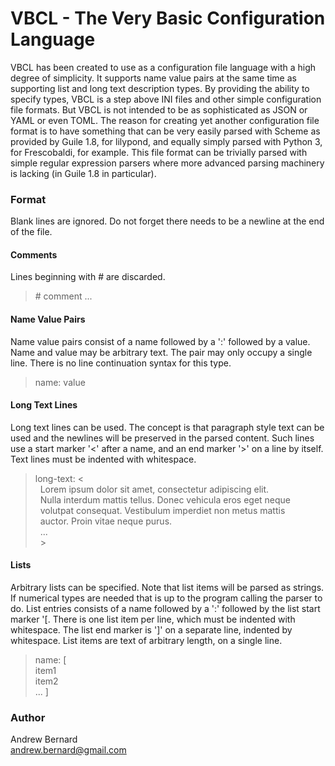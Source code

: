 

# VBCL - The Very Basic Configuration Language

VBCL has been created to use as a configuration file language with a high degree of simplicity. It supports name value pairs at the same time as supporting list and long text description types. By providing the ability to specify types, VBCL is a step above INI files and other simple configuration file formats. But VBCL is not intended to be as sophisticated as JSON or YAML or even TOML. The reason for creating yet another configuration file format is to have something that can be very easily parsed with Scheme as provided by Guile 1.8, for lilypond, and equally simply parsed with Python 3, for Frescobaldi, for example. This file format can be trivially parsed with simple regular expression parsers where more advanced parsing machinery is lacking (in Guile 1.8 in particular).

### Format

Blank lines are ignored. Do not forget there needs to be a newline at the end of the file.

#### Comments
Lines beginning with # are discarded.

> \# comment ...

#### Name Value Pairs
Name value pairs consist of a name followed by a ':' followed by a value. Name and value may be arbitrary text. The pair may only occupy a single line. There is no line continuation syntax for this type.

>name: value

#### Long Text Lines
Long text lines can be used. The concept is that paragraph style text can be used and the newlines will be preserved in the parsed content. Such lines use a start marker '<' after a name, and an end marker '>' on a line by itself. Text lines must be indented with whitespace.



>long-text: <  
&nbsp;&nbsp;Lorem ipsum dolor sit amet, consectetur adipiscing elit.  
&nbsp;&nbsp;Nulla interdum mattis tellus. Donec vehicula eros eget neque   
&nbsp;&nbsp;volutpat consequat. Vestibulum imperdiet non metus mattis  
&nbsp;&nbsp;auctor. Proin vitae neque purus.  
&nbsp;&nbsp;...  
&nbsp;&nbsp;>  

#### Lists
Arbitrary lists can be specified. Note that list items will be parsed as strings. If numerical types are needed that is up to the program calling the parser to do. List entries consists of a name followed by a ':' followed by the list start marker '[. There is one list item per line, which must be indented with whitespace. The list end marker is ']' on a separate line, indented by whitespace. List items are text of arbitrary length, on a single line.


>name: [  
 item1  
 item2  
 ...
 ]

### Author
Andrew Bernard  
andrew.bernard@gmail.com

